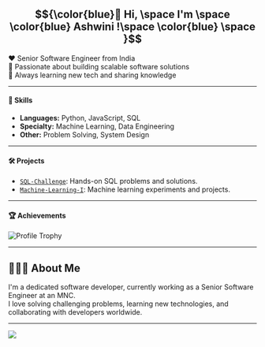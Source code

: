  
## $${\color{blue}👋 Hi, \space I'm  \space \color{blue} Ashwini !\space \color{blue} \space  }$$ 
❤️ Senior Software Engineer from India  
💼 Passionate about building scalable software solutions  
🌱 Always learning new tech and sharing knowledge 

---

#### 🚀 Skills

- **Languages:** Python, JavaScript, SQL
- **Specialty:** Machine Learning, Data Engineering
- **Other:** Problem Solving, System Design

---

#### 🛠️ Projects

- [`SQL-Challenge`](https://github.com/Ashu23Queen/SQL-Challenge): Hands-on SQL problems and solutions.
- [`Machine-Learning-I`](https://github.com/Ashu23Queen/Machine-Learning-I): Machine learning experiments and projects.

---

#### 🏆 Achievements

![Profile Trophy](https://github-profile-trophy.vercel.app/?username=ashu23queen&theme=juicyfresh)

 
---

## 🙋🏻‍♀️ About Me

I'm a dedicated software developer, currently working as a Senior Software Engineer at an MNC.  
I love solving challenging problems, learning new technologies, and collaborating with developers worldwide.

--- 

![](https://komarev.com/ghpvc/?username=your-github-ashu23queen) 

 

